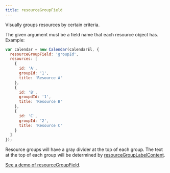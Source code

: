 ```yaml
---
title: resourceGroupField
---
```


Visually groups resources by certain criteria.

The given argument must be a field name that each resource object has. Example:

```js
var calendar = new Calendar(calendarEl, {
  resourceGroupField: 'groupId',
  resources: [
    {
      id: 'A',
      groupId: '1',
      title: 'Resource A'
    },
    {
      id: 'B',
      groupdId: '1',
      title: 'Resource B'
    },
    {
      id: 'C',
      groupId: '2',
      title: 'Resource C'
    }
  ]
});
```

Resource groups will have a gray divider at the top of each group. The text at the top of each group will be determined by [resourceGroupLabelContent](resourceGroupLabelContent).

[See a demo of resourceGroupField](timeline-resourceGroupField-demo).
